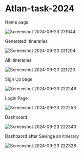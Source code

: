 # Atlan-task-2024
Home page

![Screenshot 2024-09-23 221044](https://github.com/user-attachments/assets/9d664571-aea5-4ca0-9150-909dd0b92917)

Generated Itineraries

![Screenshot 2024-09-23 221204](https://github.com/user-attachments/assets/c24e2b7a-98f1-47f9-96c6-f0bc66a42a14)

All Itineraries

![Screenshot 2024-09-23 221220](https://github.com/user-attachments/assets/d9a22727-0beb-4aca-8616-d1d68b2582db)

Sign Up page

![Screenshot 2024-09-23 222246](https://github.com/user-attachments/assets/6a88c9ca-2a47-4fd9-a436-0c255cff5de9)

Login Page

![Screenshot 2024-09-23 222253](https://github.com/user-attachments/assets/9b00c636-56aa-455f-80b1-be12dac2d984)

Dashboard

![Screenshot 2024-09-23 222343](https://github.com/user-attachments/assets/43100443-4612-4bbf-8bd6-55bfda60ae08)

Dashbaord after Savinga an itinerary

![Screenshot 2024-09-23 222328](https://github.com/user-attachments/assets/f83ec867-266b-4805-b84f-b330af24fc5c)
